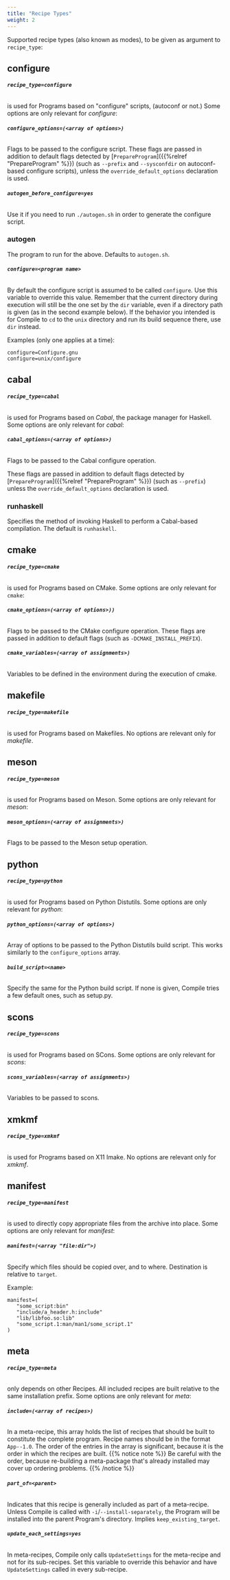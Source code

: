 ```yaml
---
title: "Recipe Types"
weight: 2
---
```


Supported recipe types (also known as modes), to be given as argument to
`recipe_type`:

## configure

###### **`recipe_type=configure`**
is used for Programs based on "configure" scripts,
(autoconf or not.) Some options are only relevant for *configure*:

###### **`configure_options=(<array of options>)`**

Flags to be passed to the configure script. These flags are passed in addition
to default flags detected by [`PrepareProgram`]({{%relref "PrepareProgram" %}})
(such as `--prefix` and `--sysconfdir` on autoconf-based configure scripts), unless
the `override_default_options` declaration is used.

###### **`autogen_before_configure=yes`**

Use it if you need to run `./autogen.sh` in order to generate the configure
script.

### autogen

The program to run for the above. Defaults to `autogen.sh`.

###### **`configure=<program name>`**

By default the configure script is assumed to be called `configure`. Use this
variable to override this value. Remember that the current directory during
execution will still be the one set by the `dir` variable, even if a directory
path is given (as in the second example below). If the behavior you intended is
for Compile to `cd` to the `unix` directory and run its build sequence there,
use `dir` instead.

Examples (only one applies at a time):

```fish
configure=Configure.gnu
configure=unix/configure
```

## cabal

###### **`recipe_type=cabal`**
is used for Programs based on *Cabal*, the package manager for Haskell. Some
options are only relevant for *cabal*:

###### **`cabal_options=(<array of options>)`**

Flags to be passed to the Cabal configure operation.

These flags are passed in addition to default flags detected by
[`PrepareProgram`]({{%relref "PrepareProgram" %}}) (such as `--prefix`) unless the
`override_default_options` declaration is used.

### runhaskell

Specifies the method of invoking Haskell to perform a Cabal-based compilation.
The default is `runhaskell`.

## cmake

###### **`recipe_type=cmake`**
is used for Programs based on CMake. Some options are
only relevant for `cmake`:

###### **`cmake_options=(<array of options>))`**

Flags to be passed to the CMake configure operation. These flags are passed in
addition to default flags (such as `-DCMAKE_INSTALL_PREFIX`).

###### **`cmake_variables=(<array of assignments>)`**

Variables to be defined in the environment during the execution of cmake.

## makefile

###### **`recipe_type=makefile`**
is used for Programs based on Makefiles. No options
are relevant only for *makefile*.

## meson

###### **`recipe_type=meson`**
is used for Programs based on Meson. Some options are
only relevant for *meson*:

###### **`meson_options=(<array of assignments>)`**

Flags to be passed to the Meson setup operation.

## python

###### **`recipe_type=python`**
is used for Programs based on Python Distutils. Some
options are only relevant for *python*:

###### **`python_options=(<array of options>)`**

Array of options to be passed to the Python Distutils build script. This works
similarly to the `configure_options` array.

###### **`build_script=<name>`**

Specify the same for the Python build script. If none is given, Compile tries a
few default ones, such as setup.py.

## scons

###### **`recipe_type=scons`** 
is used for Programs based on SCons. Some options are
only relevant for *scons*:

###### **`scons_variables=(<array of assignments>)`**

Variables to be passed to scons.

## xmkmf

###### **`recipe_type=xmkmf`** 
is used for Programs based on X11 Imake. No options are
relevant only for *xmkmf*.

## manifest

###### **`recipe_type=manifest`** 
is used to directly copy appropriate files from the
archive into place. Some options are only relevant for *manifest*:

###### **`manifest=(<array "file:dir">)`**

Specify which files should be copied over, and to where. Destination is relative
to `target`.

Example:

```fish
manifest=(
   "some_script:bin"
   "include/a_header.h:include"
   "lib/libfoo.so:lib"
   "some_script.1:man/man1/some_script.1"
)
```

## meta

###### **`recipe_type=meta`** 
only depends on other Recipes. All included recipes are
built relative to the same installation prefix. Some options are only relevant
for *meta*:

###### **`include=(<array of recipes>)`**

In a meta-recipe, this array holds the list of recipes that should be built to
constitute the complete program. Recipe names should be in the format
`App--1.0`. The order of the entries in the array is significant, because it is
the order in which the recipes are built. {{% notice note %}} Be careful with
the order, because re-building a meta-package that's already installed may cover
up ordering problems. {{% /notice %}}

###### **`part_of=<parent>`**

Indicates that this recipe is generally included as part of a meta-recipe.
Unless Compile is called with `-i`/`--install-separately`, the Program will be
installed into the parent Program's directory. Implies `keep_existing_target`.

###### **`update_each_settings=yes`**

In meta-recipes, Compile only calls `UpdateSettings` for the meta-recipe and not
for its sub-recipes. Set this variable to override this behavior and have
`UpdateSettings` called in every sub-recipe.

